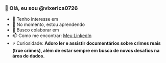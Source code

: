 ### 👋 Olá, eu sou @vixerica0726  
- 👀 Tenho interesse em 
- 🌱 No momento, estou aprendendo  
- 💞️ Busco colaborar em 
- 📫 Como me encontrar: [Meu LinkedIn](https://www.linkedin.com/in/vixerica/)   
- ⚡ Curiosidade: **Adoro ler e assistir documentários sobre crimes reais (true crimes), além de estar sempre em busca de novos desafios na área de dados.**  
